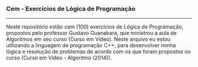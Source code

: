 ### Cem  - Exercícios de Lógica de Programação
***
Neste repositório estão cem (100) exercícios de Lógica de Programação, propostos pelo professor Gustavo Guanabara, que ministrou a aula de Algoritmos em seu curso (Curso em Vídeo). Neste arquivo eu estou utilizando a linguagem de programação C++, para desenvolver minha lógica e resolução de problemas 
de acordo com os que foram propostos no curso (Curso em Vídeo - Algoritmo (2014)).

